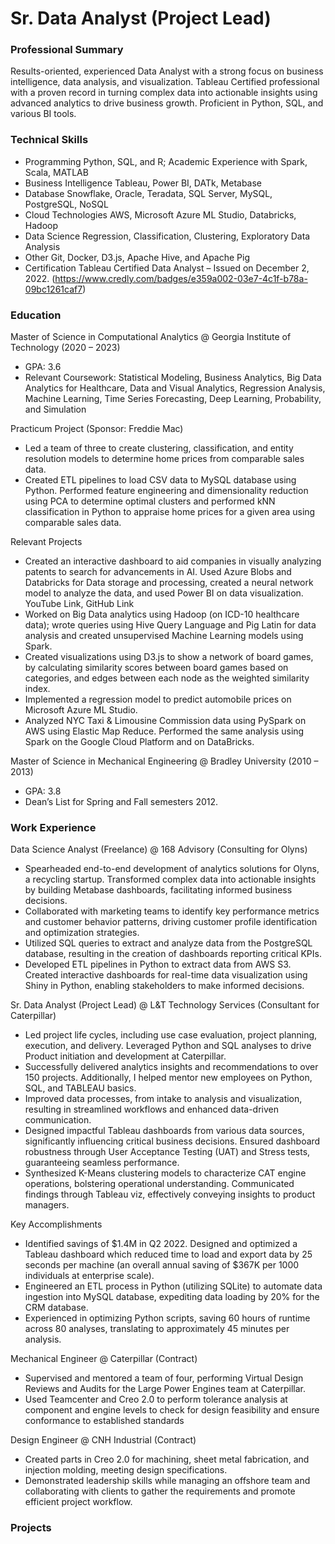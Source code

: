 # Sr. Data Analyst (Project Lead)

### Professional Summary
Results-oriented, experienced Data Analyst with a strong focus on business intelligence, data analysis, and visualization. Tableau Certified professional with a proven record in turning complex data into actionable insights using advanced analytics to drive business growth. Proficient in Python, SQL, and various BI tools.

### Technical Skills
- Programming Python, SQL, and R; Academic Experience with Spark, Scala, MATLAB
- Business Intelligence Tableau, Power BI, DATk, Metabase
- Database Snowflake, Oracle, Teradata, SQL Server, MySQL, PostgreSQL, NoSQL
- Cloud Technologies AWS, Microsoft Azure ML Studio, Databricks, Hadoop
- Data Science Regression, Classification, Clustering, Exploratory Data Analysis
- Other Git, Docker, D3.js, Apache Hive, and Apache Pig
- Certification Tableau Certified Data Analyst – Issued on December 2, 2022. (https://www.credly.com/badges/e359a002-03e7-4c1f-b78a-09bc1261caf7)


### Education
Master of Science in Computational Analytics @ Georgia Institute of Technology (2020 – 2023)
- GPA: 3.6
- Relevant Coursework: Statistical Modeling, Business Analytics, Big Data Analytics for Healthcare, Data and Visual Analytics, Regression Analysis, Machine Learning, Time Series Forecasting, Deep Learning, Probability, and Simulation

Practicum Project (Sponsor: Freddie Mac)
- Led a team of three to create clustering, classification, and entity resolution models to determine home prices from comparable sales data.
- Created ETL pipelines to load CSV data to MySQL database using Python. Performed feature engineering and dimensionality reduction using PCA to determine optimal clusters and performed kNN classification in Python to appraise home prices for a given area using comparable sales data.

Relevant Projects
- Created an interactive dashboard to aid companies in visually analyzing patents to search for advancements in AI. Used Azure Blobs and Databricks for Data storage and processing, created a neural network model to analyze the data, and used Power BI on data visualization. YouTube Link, GitHub Link
- Worked on Big Data analytics using Hadoop (on ICD-10 healthcare data); wrote queries using Hive Query Language and Pig Latin for data analysis and created unsupervised Machine Learning models using Spark.
- Created visualizations using D3.js to show a network of board games, by calculating similarity scores between board games based on categories, and edges between each node as the weighted similarity index.
- Implemented a regression model to predict automobile prices on Microsoft Azure ML Studio.
- Analyzed NYC Taxi & Limousine Commission data using PySpark on AWS using Elastic Map Reduce. Performed the same analysis using Spark on the Google Cloud Platform and on DataBricks.

Master of Science in Mechanical Engineering @ Bradley University (2010 – 2013)
- GPA: 3.8 
- Dean’s List for Spring and Fall semesters 2012.

### Work Experience
Data Science Analyst (Freelance) @ 168 Advisory (Consulting for Olyns)
- Spearheaded end-to-end development of analytics solutions for Olyns, a recycling startup. Transformed complex data into actionable insights by building Metabase dashboards, facilitating informed business decisions.
- Collaborated with marketing teams to identify key performance metrics and customer behavior patterns, driving customer profile identification and optimization strategies.
- Utilized SQL queries to extract and analyze data from the PostgreSQL database, resulting in the creation of dashboards reporting critical KPIs.
- Developed ETL pipelines in Python to extract data from AWS S3. Created interactive dashboards for real-time data visualization using Shiny in Python, enabling stakeholders to make informed decisions.

Sr. Data Analyst (Project Lead) @ L&T Technology Services (Consultant for Caterpillar)
- Led project life cycles, including use case evaluation, project planning, execution, and delivery. Leveraged Python and SQL analyses to drive Product initiation and development at Caterpillar.
- Successfully delivered analytics insights and recommendations to over 150 projects. Additionally, I helped mentor new employees on Python, SQL, and TABLEAU basics.
- Improved data processes, from intake to analysis and visualization, resulting in streamlined workflows and enhanced data-driven communication.
- Designed impactful Tableau dashboards from various data sources, significantly influencing critical business decisions. Ensured dashboard robustness through User Acceptance Testing (UAT) and Stress tests, guaranteeing seamless performance.
- Synthesized K-Means clustering models to characterize CAT engine operations, bolstering operational understanding. Communicated findings through Tableau viz, effectively conveying insights to product managers.

Key Accomplishments
- Identified savings of $1.4M in Q2 2022. Designed and optimized a Tableau dashboard which reduced time to load and export data by 25 seconds per machine (an overall annual saving of $367K per 1000 individuals at enterprise scale).
- Engineered an ETL process in Python (utilizing SQLite) to automate data ingestion into MySQL database, expediting data loading by 20% for the CRM database.
- Experienced in optimizing Python scripts, saving 60 hours of runtime across 80 analyses, translating to approximately 45 minutes per analysis.

Mechanical Engineer @ Caterpillar (Contract)
- Supervised and mentored a team of four, performing Virtual Design Reviews and Audits for the Large Power Engines team at Caterpillar.
- Used Teamcenter and Creo 2.0 to perform tolerance analysis at component and engine levels to check for design feasibility and ensure conformance to established standards

Design Engineer @ CNH Industrial (Contract)
- Created parts in Creo 2.0 for machining, sheet metal fabrication, and injection molding, meeting design specifications.
- Demonstrated leadership skills while managing an offshore team and collaborating with clients to gather the requirements and promote efficient project workflow.

### Projects
